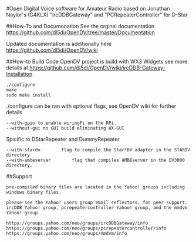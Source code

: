 #Open Digital Voice software for Amateur Radio 
based on Jonathan Naylor's (G4KLX) "ircDDBGateway" and "PCRepeaterController" for D-Star

##How-To and Documenation
See the orginal documentation https://github.com/dl5di/OpenDV/tree/master/Documentation

Updated documentation is additionally here https://github.com/dl5di/OpenDV/wiki

##How-to Build Code
OpenDV project is build with WX3 Widgets see more details at
https://github.com/dl5di/OpenDV/wiki/ircDDB-Gateway-Installation

    ./configure
    make
    sudo make install

./configure can be ran with optional flags, see OpenDV wiki for further details

    --with-gpio to enable wiringPi on the RPi.
    --without-gui no GUI build eliminating WX-GUI

Spicific to DStarRepeater and DummyRepeater

    --with-stardv        flag to compile the Star*DV adapter in the STARDV directory
    --with-ambeserver        flag that compiles AMBEserver in the DV3000 directory.


##Support
```
pre-compiled binary files are located in the Yahoo! groups including windows binary files.

please see the Yahoo! users group email reflectors. for peer-support.
ircDDB Yahoo! group, pcrepeatercontroller Yahoo! group, and the mmdvm Yahoo! group.

https://groups.yahoo.com/neo/groups/ircDDBGateway/info
https://groups.yahoo.com/neo/groups/pcrepeatercontroller/info
https://groups.yahoo.com/neo/groups/mmdvm/info
```
